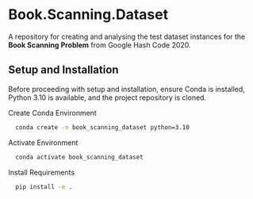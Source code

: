 # Book.Scanning.Dataset

A repository for creating and analysing the test dataset instances for the **Book Scanning Problem** from Google Hash Code 2020. 

## Setup and Installation

Before proceeding with setup and installation, ensure Conda is installed, Python 3.10 is available, and the project repository is cloned.

Create Conda Environment

```bash
  conda create -n book_scanning_dataset python=3.10
```

Activate Environment
```bash
  conda activate book_scanning_dataset
```

Install Requirements

```bash
  pip install -e .
```
